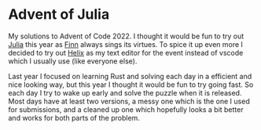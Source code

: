 # Advent of Julia
 
My solutions to Advent of Code 2022. I thought it would be fun to try out [Julia](https://julialang.org/) this year as [Finn](https://github.com/inbelic) always sings its virtues. To spice it up even more I decided to try out [Helix](https://helix-editor.com/) as my text editor for the event instead of vscode which I usually use (like everyone else).

Last year I focused on learning Rust and solving each day in a efficient and nice looking way, but this year I thought it would be fun to try going fast. So each day I try to wake up early and solve the puzzle when it is released. Most days have at least two versions, a messy one which is the one I used for submissions, and a cleaned up one which hopefully looks a bit better and works for both parts of the problem.
